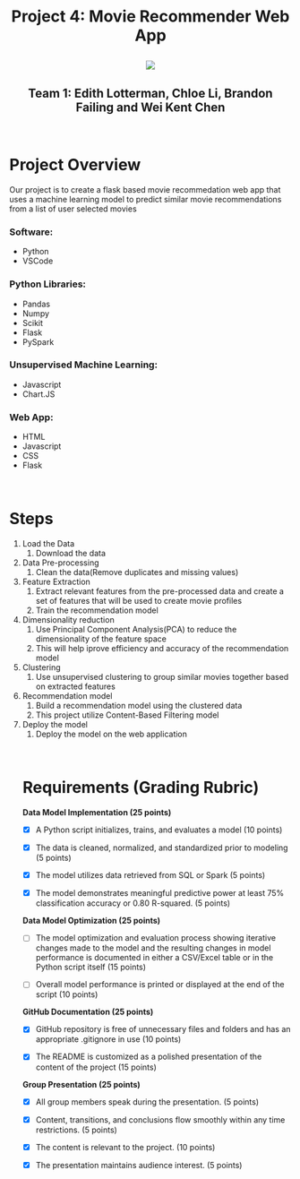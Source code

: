 <h1 align="center">Project 4: Movie Recommender Web App</h1)
<br>
<p>
<p align="center">
<img src=https://cdn.technadu.com/wp-content/uploads/2017/12/Create-a-library-in-kodi-Featured.jpg>
<h2 align="center">Team 1: Edith Lotterman, Chloe Li, Brandon Failing and Wei Kent Chen</h2></center>
</p>
<br>
<p>

<h1>Project Overview</h1>

Our project is to create a flask based movie recommedation web app that uses a machine learning model to predict similar movie recommendations from a list of user selected movies<p>

<h3>Software:</h3>
<ul>
<li>Python
<li>VSCode
</ul>
<h3>Python Libraries:</h3>
<ul>
<li>Pandas
<li>Numpy
<li>Scikit
<li>Flask
<li>PySpark
</ul>
<h3>Unsupervised Machine Learning:</h3>
<ul>
<li>Javascript
<li>Chart.JS
</ul>
<h3>Web App:</h3>
<ul>
<li>HTML
<li>Javascript
<li>CSS
<li>Flask
</ul>
</p>
<br>
<p>
<h1>Steps</h1>
<ol>
<li>Load the Data
<ol>
<li>Download the data</li>
</ol>
<li>Data Pre-processing 
<ol>
<li>Clean the data(Remove duplicates and missing values)</li>
</ol>
<li>Feature Extraction
<ol>
<li>Extract relevant features from the pre-processed data and create a set of features that will be used to create movie profiles</li>
<li>Train the recommendation model</li>
</ol>
<li>Dimensionality reduction
<ol>
<li>Use Principal Component Analysis(PCA) to reduce the dimensionality of the feature space</li>
<li>This will help iprove efficiency and accuracy of the recommendation model</li>
</ol>
<li>Clustering
<ol>
<li>Use unsupervised clustering to group similar movies together based on extracted features</li>
</ol>
<li>Recommendation model
<ol>
<li>Build a recommendation model using the clustered data</li>
<li>This project utilize Content-Based Filtering model</li>
</ol>
<li>Deploy the model 
<ol>
<li>Deploy the model on the web application</li>
</ol>
</p>
<br>
<p>
<h1>Requirements (Grading Rubric)</h1>
<b>Data Model Implementation (25 points)</b>

- [X] A Python script initializes, trains, and evaluates a model (10 points)

- [X] The data is cleaned, normalized, and standardized prior to modeling (5 points)

- [X] The model utilizes data retrieved from SQL or Spark (5 points)

- [X] The model demonstrates meaningful predictive power at least 75% classification accuracy or 0.80 R-squared. (5 points)

<b>Data Model Optimization (25 points)</b>

- [ ] The model optimization and evaluation process showing iterative changes made to the model and the resulting changes in model performance is documented in either a CSV/Excel table or in the Python script itself (15 points)

- [ ] Overall model performance is printed or displayed at the end of the script (10 points)

<b>GitHub Documentation (25 points)</b>

- [X] GitHub repository is free of unnecessary files and folders and has an appropriate .gitignore in use (10 points)

- [X] The README is customized as a polished presentation of the content of the project (15 points)

<b>Group Presentation (25 points)</b>
- [X] All group members speak during the presentation. (5 points)

- [X] Content, transitions, and conclusions flow smoothly within any time restrictions. (5 points)

- [X] The content is relevant to the project. (10 points)

- [X] The presentation maintains audience interest. (5 points)


